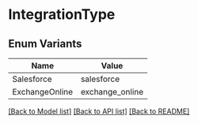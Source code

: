 # IntegrationType

## Enum Variants

| Name | Value |
|---- | -----|
| Salesforce | salesforce |
| ExchangeOnline | exchange_online |


[[Back to Model list]](../README.md#documentation-for-models) [[Back to API list]](../README.md#documentation-for-api-endpoints) [[Back to README]](../README.md)


